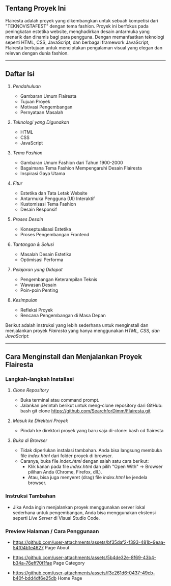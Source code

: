 ## Tentang Proyek Ini

Flairesta adalah proyek yang dikembangkan untuk sebuah kompetisi dari "TEKNOVISTAFEST" dengan tema fashion. Proyek ini berfokus pada peningkatan estetika website, menghadirkan desain antarmuka yang menarik dan dinamis bagi para pengguna. Dengan memanfaatkan teknologi seperti HTML, CSS, JavaScript, dan berbagai framework JavaScript, Flairesta bertujuan untuk menciptakan pengalaman visual yang elegan dan relevan dengan dunia fashion.

---

## Daftar Isi

1. *Pendahuluan*

   - Gambaran Umum Flairesta
   - Tujuan Proyek
   - Motivasi Pengembangan
   - Pernyataan Masalah

2. *Teknologi yang Digunakan*

   - HTML
   - CSS
   - JavaScript

3. *Tema Fashion*

   - Gambaran Umum Fashion dari Tahun 1900-2000
   - Bagaimana Tema Fashion Mempengaruhi Desain Flairesta
   - Inspirasi Gaya Utama

4. *Fitur*

   - Estetika dan Tata Letak Website
   - Antarmuka Pengguna (UI) Interaktif
   - Kustomisasi Tema Fashion
   - Desain Responsif

5. *Proses Desain*

   - Konseptualisasi Estetika
   - Proses Pengembangan Frontend

6. *Tantangan & Solusi*

   - Masalah Desain Estetika
   - Optimisasi Performa

7. *Pelajaran yang Didapat*

   - Pengembangan Keterampilan Teknis
   - Wawasan Desain
   - Poin-poin Penting

8. *Kesimpulan*
   - Refleksi Proyek
   - Rencana Pengembangan di Masa Depan

Berikut adalah instruksi yang lebih sederhana untuk menginstall dan menjalankan proyek *Flairesta* yang hanya menggunakan *HTML, CSS, dan JavaScript*:

---

## Cara Menginstall dan Menjalankan Proyek Flairesta

### Langkah-langkah Installasi

1. *Clone Repository*

   - Buka terminal atau command prompt.
   - Jalankan perintah berikut untuk meng-clone repository dari GitHub:
     bash
     git clone https://github.com/SearchforDimm/Flairesta.git
     

2. *Masuk ke Direktori Proyek*

   - Pindah ke direktori proyek yang baru saja di-clone:
     bash
     cd flairesta
     

3. *Buka di Browser*
   - Tidak diperlukan instalasi tambahan. Anda bisa langsung membuka file *index.html* dari folder proyek di browser.
   - Caranya, buka file *index.html* dengan salah satu cara berikut:
     - Klik kanan pada file *index.html* dan pilih "Open With" -> Browser pilihan Anda (Chrome, Firefox, dll.).
     - Atau, bisa juga menyeret (drag) file *index.html* ke jendela browser.

### Instruksi Tambahan 

- Jika Anda ingin menjalankan proyek menggunakan server lokal sederhana untuk pengembangan, Anda bisa menggunakan ekstensi seperti *Live Server* di Visual Studio Code.


### Preview Halaman / Cara Penggunaan 

 - https://github.com/user-attachments/assets/bf35daf2-f393-481b-9eaa-54f04b1e4627
   Page About

 - https://github.com/user-attachments/assets/5b4de32e-8f69-43b4-b34a-76eff70f1fae
   Page Category
 - https://github.com/user-attachments/assets/f3e261d6-0437-49cb-b40f-bdd4df6e25db
   Home Page
